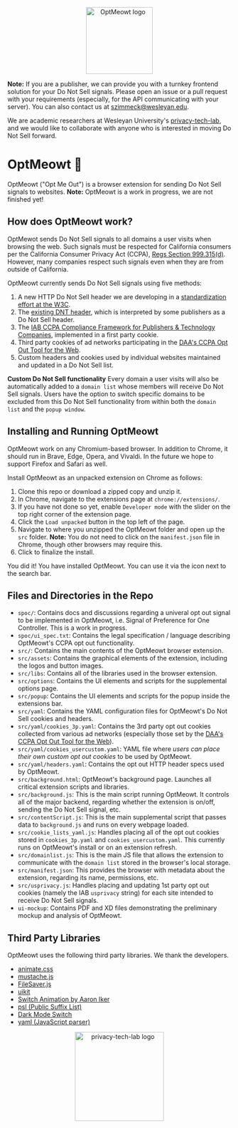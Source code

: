 <p align="center">
  <img src="https://github.com/privacy-tech-lab/optmeowt-browser-extension/blob/issue-19/src/assets/cat-w-text/optmeow-logo-circle.png" width="150px" height="150px" title="OptMeowt logo">
<p>

**Note:** If you are a publisher, we can provide you with a turnkey frontend solution for your Do Not Sell signals. Please open an issue or a pull request with your requirements (especially, for the API communicating with your server). You can also contact us at szimmeck@wesleyan.edu.

We are academic researchers at Wesleyan University's [privacy-tech-lab](https://privacy-tech-lab.github.io/), and we would like to collaborate with anyone who is interested in moving Do Not Sell forward.

# OptMeowt :paw_prints:

OptMeowt ("Opt Me Out") is a browser extension for sending Do Not Sell signals to websites. **Note:** OptMeowt is a work in progress, we are not finished yet!

## How does OptMeowt work?

OptMewot sends Do Not Sell signals to all domains a user visits when browsing the web. Such signals must be respected for California consumers per the California Consumer Privacy Act (CCPA), [Regs Section 999.315(d)](https://oag.ca.gov/sites/all/files/agweb/pdfs/privacy/oal-sub-final-text-of-regs.pdf). However, many companies respect such signals even when they are from outside of California.

OptMeowt currently sends Do Not Sell signals using five methods:

1. A new HTTP Do Not Sell header we are developing in a [standardization effort at the W3C](https://github.com/privacycg/proposals/issues/10).
2. The [existing DNT header](https://www.w3.org/TR/tracking-dnt/), which is interpreted by some publishers as a Do Not Sell header.
3. The [IAB CCPA Compliance Framework for Publishers & Technology Companies](https://iabtechlab.com/standards/ccpa/), implemented in a first party cookie.
4. Third party cookies of ad networks participating in the [DAA's CCPA Opt Out Tool for the Web](https://digitaladvertisingalliance.org/integrate-webchoices-ccpa).
5. Custom headers and cookies used by individual websites maintained and updated in a Do Not Sell list.

**Custom Do Not Sell functionality**
Every domain a user visits will also be automatically added to a `domain list` whose members will receive Do Not Sell signals. Users have the option to switch specific domains to be excluded from this Do Not Sell functionality from within both the `domain list` and the `popup window`. 

## Installing and Running OptMeowt

OptMeowt work on any Chromium-based browser. In addition to Chrome, it should run in Brave, Edge, Opera, and Vivaldi. In the future we hope to support Firefox and Safari as well.

Install OptMeowt as an unpacked extension on Chrome as follows:

1. Clone this repo or download a zipped copy and unzip it.
2. In Chrome, navigate to the extensions page at `chrome://extensions/`.
3. If you have not done so yet, enable `Developer mode` with the slider on the top right corner of the extension page.
4. Click the `Load unpacked` button in the top left of the page.
5. Navigate to where you unzipped the OptMeowt folder and open up the `src` folder.
**Note:** You do not need to click on the `manifest.json` file in Chrome, though other browsers may require this.
6. Click to finalize the install.

You did it! You have installed OptMeowt. You can use it via the icon next to the search bar.

## Files and Directories in the Repo

- `spoc/`: Contains docs and discussions regarding a univeral opt out signal to be implemented in OptMeowt, i.e. Signal of Preference for One Controller. This is a work in progress.
- `spoc/ui_spec.txt`: Contains the legal specification / language describing OptMeowt's CCPA opt out functionality. 
- `src/`: Contains the main contents of the OptMeowt browser extension.
- `src/assets`: Contains the graphical elements of the extension, including the logos and button images.
- `src/libs`: Contains all of the libraries used in the browser extension.
- `src/options`: Contains the UI elements and scripts for the supplemental options page.
- `src/popup`: Contains the UI elements and scripts for the popup inside the extensions bar.
- `src/yaml`: Contains the YAML configuration files for OptMeowt's Do Not Sell cookies and headers.
- `src/yaml/cookies_3p.yaml`: Contains the 3rd party opt out cookies collected from various ad networks (especially those set by the [DAA's CCPA Opt Out Tool for the Web](https://optout.privacyrights.info/?c=1)). 
- `src/yaml/cookies_usercustom.yaml`: YAML file where _users can place their own custom opt out cookies_ to be used by OptMeowt. 
- `src/yaml/headers.yaml`: Contains the opt out HTTP header specs used by OptMeowt. 
- `src/background.html`: OptMeowt's background page. Launches all critical extension scripts and libraries. 
- `src/background.js`: This is the main script running OptMeowt. It controls all of the major backend, regarding whether the extension is on/off, sending the Do Not Sell signal, etc.
- `src/contentScript.js`: This is the main supplemental script that passes data to `background.js` and runs on every webpage loaded.
- `src/cookie_lists_yaml.js`: Handles placing all of the opt out cookies stored in `cookies_3p.yaml` and `cookies_usercustom.yaml`. This currently runs on OptMeowt's install or on an extension refresh.
- `src/domainlist.js`: This is the main JS file that allows the extension to communicate with the `domain list` stored in the browser's local storage.
- `src/manifest.json`: This provides the browser with metadata about the extension, regarding its name, permissions, etc.
- `src/usprivacy.js`: Handles placing and updating 1st party opt out cookies (namely the IAB `usprivacy` string) for each site intended to receive Do Not Sell signals. 
- `ui-mockup`: Contains PDF and XD files demonstrating the preliminary mockup and analysis of OptMeowt.

## Third Party Libraries

OptMeowt uses the following third party libraries. We thank the developers.
- [animate.css](https://github.com/animate-css/animate.css)
- [mustache.js](https://github.com/janl/mustache.js)
- [FileSaver.js](https://github.com/eligrey/FileSaver.js)
- [uikit](https://github.com/uikit/uikit)
- [Switch Animation by Aaron Iker](https://codepen.io/aaroniker/pen/oaQdQZ)
- [psl (Public Suffix List)](https://github.com/lupomontero/psl)
- [Dark Mode Switch](https://github.com/coliff/dark-mode-switch)
- [yaml (JavaScript parser)](https://github.com/eemeli/yaml)

<p align="center">
  <img src="https://github.com/privacy-tech-lab/optmeowt-browser-extension/blob/master/plt_logo.png" width="200px" height="200px" title="privacy-tech-lab logo">
<p>
